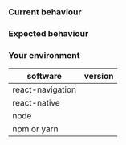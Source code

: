 <!---
BEFORE YOU SUBMIT please search open/closed issues since someone might have asked the same thing before!
-->

### Current behaviour
<!--- If describing a bug, tell us what happens instead of the expected behavior.
      Provide a screenshot when possible and full code sample -->
<!--- If suggesting a change/improvement, explain the difference from current behavior -->

### Expected behaviour
<!--- If you're describing a bug, tell us what should happen -->
<!--- If you're suggesting a change/improvement, tell us how it should work -->

### Your environment
<!--- Include as many relevant details about the environment you experienced the bug in -->

| software         | version
| ---------------- | -------
| react-navigation |  
| react-native     |  
| node             | 
| npm or yarn      |
